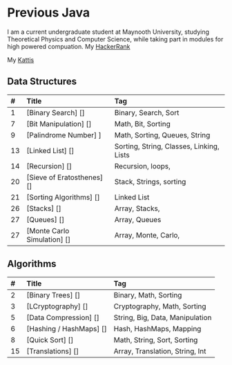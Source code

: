 # Previous Java

I am a current undergraduate student at Maynooth University, studying Theoretical Physics and Computer Science, while taking part in modules for high powered compuation. 
My  [HackerRank][001]

My  [Kattis][002]



## Data Structures 

| #    | Title                                     | Tag                                      |
| :--- | :---------------------------------------  | :--------------------------------------- |
| 1    | [Binary Search] []                        | Binary, Search, Sort                     |
| 7    | [Bit Manipulation] []                     | Math, Bit, Sorting                       |
| 9    | [Palindrome Number] ]                     | Math, Sorting, Queues, String            |
| 13   | [Linked List] []                          | Sorting, String, Classes, Linking, Lists |
| 14   | [Recursion] []                            | Recursion, loops,                        |
| 20   | [Sieve of Eratosthenes] []                | Stack, Strings, sorting                  |
| 21   | [Sorting Algorithms] []                   | Linked List                              |
| 26   | [Stacks] []                               | Array, Stacks,                           |
| 27   | [Queues] []                               | Array, Queues                            |
| 27   | [Monte Carlo Simulation] []              | Array, Monte, Carlo,                     |

## Algorithms 

| #    | Title                                     | Tag                              |
| :--- | :---------------------------------------  | :------------------------------- |
| 2    | [Binary Trees] []                         | Binary, Math, Sorting            |
| 3    | [LCryptography] []                        | Cryptography, Math, Sorting      |
| 5    | [Data Compression] []                     | String, Big, Data, Manipulation  |
| 6    | [Hashing / HashMaps] []                   | Hash, HashMaps, Mapping          |
| 8    | [Quick Sort] []                           | Math, String, Sort, Sorting      |
| 15   | [Translations] []                         | Array, Translation, String, Int  |





[001]: https://www.hackerrank.com/ross_ward_2017
[002]: https://open.kattis.com/users/ross-ward
[009]: 
[013]: 
[014]: 
[020]: 
[021]: 
[026]: 
[027]: 
[028]: 
[035]: 
[038]: 
[053]: 
[058]: 
[066]: 
[067]: 
[069]: 
[070]: 
[083]: 
[088]: 
[100]: 
[101]: 
[104]: 
[107]: 
[108]: 
[110]: 
[111]: 
[112]: 
